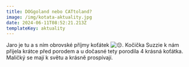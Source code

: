 ```yaml
---
title: DOGgoland nebo CATtoland?
image: /img/kotata-aktuality.jpg
date: 2024-06-11T08:52:21.213Z
templateKey: aktuality
---
```

Jaro je tu a s ním obrovské příjmy koťátek ![😔](https://static.xx.fbcdn.net/images/emoji.php/v9/t71/1/16/1f614.png). Kočička Suzzie k nám přijela krátce před porodem a u dočasné tety porodila 4 krásná koťátka. Maličký se mají k světu a krásně prospívají.